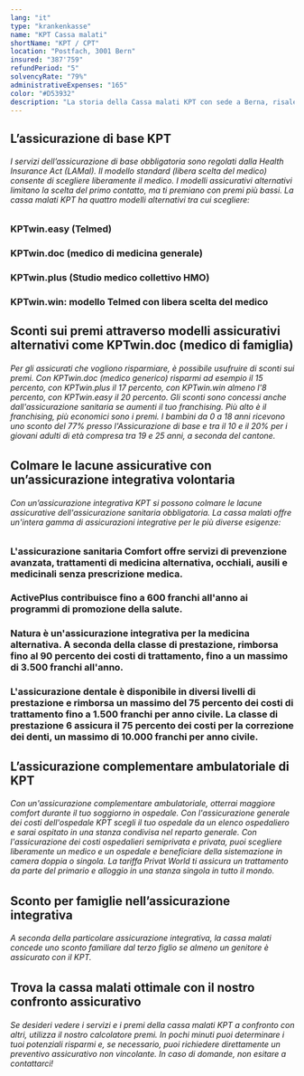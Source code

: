 ```yaml
---
lang: "it"
type: "krankenkasse"
name: "KPT Cassa malati"
shortName: "KPT / CPT"
location: "Postfach, 3001 Bern"
insured: "387'759"
refundPeriod: "5"
solvencyRate: "79%"
administrativeExpenses: "165"
color: "#D53932"
description: "La storia della Cassa malati KPT con sede a Berna, risale al 1890. La compagnia di assicurazione sanitaria ha circa 428.000 assicurati e ha guadagnato premi di 1,77 miliardi di franchi svizzeri nel 2018. Nel nostro confronto, imparerai di più sulla gamma di servizi e sui premi della cassa malati."
---
```


## L’assicurazione di base KPT

###### I servizi dell’assicurazione di base obbligatoria sono regolati dalla Health Insurance Act (LAMal). Il modello standard (libera scelta del medico) consente di scegliere liberamente il medico. I modelli assicurativi alternativi limitano la scelta del primo contatto, ma ti premiano con premi più bassi. La cassa malati KPT ha quattro modelli alternativi tra cui scegliere:

### KPTwin.easy (Telmed)

### KPTwin.doc (medico di medicina generale)

### KPTwin.plus (Studio medico collettivo HMO)

### KPTwin.win: modello Telmed con libera scelta del medico

## Sconti sui premi attraverso modelli assicurativi alternativi come KPTwin.doc (medico di famiglia)

###### Per gli assicurati che vogliono risparmiare, è possibile usufruire di sconti sui premi. Con KPTwin.doc (medico generico) risparmi ad esempio il 15 percento, con KPTwin.plus il 17 percento, con KPTwin.win almeno l'8 percento, con KPTwin.easy il 20 percento. Gli sconti sono concessi anche dall'assicurazione sanitaria se aumenti il tuo franchising. Più alto è il franchising, più economici sono i premi. I bambini da 0 a 18 anni ricevono uno sconto del 77% presso l'Assicurazione di base e tra il 10 e il 20% per i giovani adulti di età compresa tra 19 e 25 anni, a seconda del cantone.

## Colmare le lacune assicurative con un’assicurazione integrativa volontaria

###### Con un’assicurazione integrativa KPT si possono colmare le lacune assicurative dell'assicurazione sanitaria obbligatoria. La cassa malati offre un'intera gamma di assicurazioni integrative per le più diverse esigenze:

### L'assicurazione sanitaria Comfort offre servizi di prevenzione avanzata, trattamenti di medicina alternativa, occhiali, ausili e medicinali senza prescrizione medica.

### ActivePlus contribuisce fino a 600 franchi all'anno ai programmi di promozione della salute.

### Natura è un'assicurazione integrativa per la medicina alternativa. A seconda della classe di prestazione, rimborsa fino al 90 percento dei costi di trattamento, fino a un massimo di 3.500 franchi all'anno.

### L'assicurazione dentale è disponibile in diversi livelli di prestazione e rimborsa un massimo del 75 percento dei costi di trattamento fino a 1.500 franchi per anno civile. La classe di prestazione 6 assicura il 75 percento dei costi per la correzione dei denti, un massimo di 10.000 franchi per anno civile.

## L’assicurazione complementare ambulatoriale di KPT

###### Con un'assicurazione complementare ambulatoriale, otterrai maggiore comfort durante il tuo soggiorno in ospedale. Con l'assicurazione generale dei costi dell'ospedale KPT scegli il tuo ospedale da un elenco ospedaliero e sarai ospitato in una stanza condivisa nel reparto generale. Con l'assicurazione dei costi ospedalieri semiprivata e privata, puoi scegliere liberamente un medico e un ospedale e beneficiare della sistemazione in camera doppia o singola. La tariffa Privat World ti assicura un trattamento da parte del primario e alloggio in una stanza singola in tutto il mondo.

## Sconto per famiglie nell’assicurazione integrativa

###### A seconda della particolare assicurazione integrativa, la cassa malati concede uno sconto familiare dal terzo figlio se almeno un genitore è assicurato con il KPT.

## Trova la cassa malati ottimale con il nostro confronto assicurativo

###### Se desideri vedere i servizi e i premi della cassa malati KPT a confronto con altri, utilizza il nostro calcolatore premi. In pochi minuti puoi determinare i tuoi potenziali risparmi e, se necessario, puoi richiedere direttamente un preventivo assicurativo non vincolante. In caso di domande, non esitare a contattarci!
